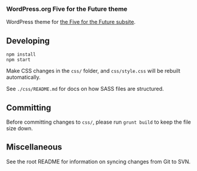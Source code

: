 ### WordPress.org Five for the Future theme

WordPress theme for [the Five for the Future subsite](https://wordpress.org/five-for-the-future).


## Developing

```
npm install
npm start
```

Make CSS changes in the `css/` folder, and `css/style.css` will be rebuilt automatically.

See `./css/README.md` for docs on how SASS files are structured.

## Committing

Before committing changes to `css/`, please run `grunt build` to keep the file size down.


## Miscellaneous

See the root README for information on syncing changes from Git to SVN.
